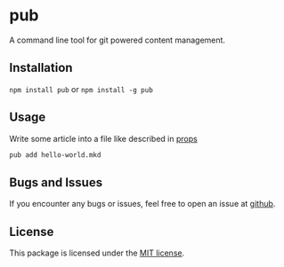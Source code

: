 # pub
A command line tool for git powered content management.

## Installation

`npm install pub` or `npm install -g pub`

## Usage

Write some article into a file like described in
[props](//github.com/pvorb/node-props)

``` bash
pub add hello-world.mkd
```

## Bugs and Issues

If you encounter any bugs or issues, feel free to open an issue at
[github](//github.com/pvorb/node-pub/issues).

## License

This package is licensed under the
[MIT license](http://vorb.de/license/mit.html).
